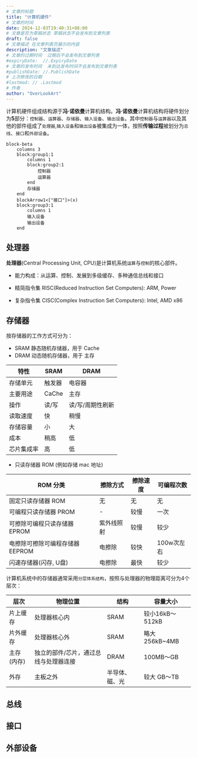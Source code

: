 ```yaml
---
# 文章的标题
title: "计算机硬件"
# 文章的时间
date: 2024-12-03T19:40:31+08:00
# 文章是否为草稿状态 草稿状态不会发布到文章列表
draft: false
# 文章描述 在文章列表页展示的内容
description: "文章描述"
# 文章的过期时间  过期后不会发布到文章列表
#expiryDate:  //.ExpiryDate
# 文章的发布时间  未到达发布时间不会发布到文章列表
#publishDate: //.PublishDate
# 上次修改的日期
#lastmod: // .Lastmod
# 作者
author: "OverLookArt"
---
```


计算机硬件组成结构源于**冯·诺依曼**计算机结构。**冯·诺依曼**计算机结构将硬件划分为**5**部分：`控制器`、`运算器`、`存储器`、`输入设备`、`输出设备`。其中`控制器`与`运算器`以及其他的部件组成了`处理器`,`输入设备`和`输出设备`被集成为一体，按照**传输过程**被划分为`总线`、`接口`和`外部设备`。

``` mermaid
block-beta
    columns 3
    block:group1:1
        columns 1
        block:group2:1
            控制器
            运算器
        end
        存储器
    end
    blockArrow1<["接口"]>(x)
    block:group3:1
        columns 1
        输入设备 
        输出设备
    end
```

## 处理器

**处理器**(Central Processing Unit, CPU)是计算机系统`运算`与`控制`的核心部件。

* 能力构成：从运算、控制、发展到多级缓存、多种通信总线和接口

* 精简指令集 RISC(Reduced Instruction Set Computers): ARM, Power 
* 复杂指令集 CISC(Complex Instruction Set Computers): Intel, AMD x86

## 存储器

按存储器的工作方式可分为：

* SRAM 静态随机存储器，用于 Cache
* DRAM 动态随机存储器，用于 主存

| 特性 | SRAM | DRAM |
| --- | --- | --- |
| 存储单元 | 触发器 | 电容器 |
| 主要用途 | CaChe | 主存 |
| 操作 | 读/写 | 读/写/周期性刷新 |
| 读取速度 | 快 | 稍慢 |
| 存储容量 | 小 | 大 |
| 成本 | 稍高 | 低 |
| 芯片集成率 | 高 | 低 |

* 只读存储器 ROM (例如存储 mac 地址)

| ROM 分类 | 擦除方式 | 擦除速度 | 可编程次数 |
| --- | --- | --- | --- |
| 固定只读存储器 ROM | 无 | 无 | 无 |
| 可编程只读存储器 PROM | - | 较慢 | 一次 |
| 可擦除可编程只读存储器 EPROM | 紫外线照射 | 较慢 | 较少 |
| 电擦除可擦除可编程存储器 EEPROM | 电擦除 | 较快 | 100w次左右 |
| 闪速存储器(闪存, U盘) | 电擦除 | 最快 | 较少 |

计算机系统中的存储器通常采用`分层体系结构`，按照与处理器的物理距离可分为4个层次：

| 层次 | 物理位置 | 结构 | 容量大小 |
| --- | --- | --- | --- |
| 片上缓存 | 处理器核心内 | SRAM | 较小16kB～512kB |
| 片外缓存 | 处理器核心外 | SRAM | 略大256kB~4MB |
| 主存(内存) | 独立的部件/芯片，通过总线与处理器连接 | DRAM | 100MB～GB |
| 外存 | 主板之外 | 半导体、磁、光 | 较大 GB～TB |

## 总线

## 接口

## 外部设备
